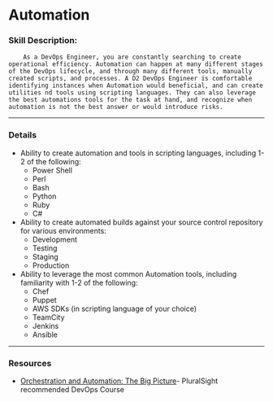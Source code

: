 # Automation

### Skill Description: 
		As a DevOps Engineer, you are constantly searching to create operational efficiency. Automation can happen at many different stages of the DevOps lifecycle, and through many different tools, manually created scripts, and processes. A D2 DevOps Engineer is comfortable identifying instances when Automation would beneficial, and can create utilities nd tools using scripting languages. They can also leverage the best automations tools for the task at hand, and recognize when automation is not the best answer or would introduce risks. 

----

### Details
- Ability to create automation and tools in scripting languages, including 1-2 of the following:
  - Power Shell
  - Perl
  - Bash
  - Python
  - Ruby
  - C#
- Ability to create automated builds against your source control repository for various environments: 
  - Development
  - Testing
  - Staging 
  - Production
- Ability to leverage the most common Automation tools, including familiarity with 1-2 of the following: 
  - Chef
  - Puppet
  - AWS SDKs (in scripting language of your choice)
  - TeamCity
  - Jenkins
  - Ansible


----

### Resources
- [Orchestration and Automation: The Big Picture](https://app.pluralsight.com/library/courses/orchestration-automation-big-picture/table-of-contents)- PluralSight recommended DevOps Course
